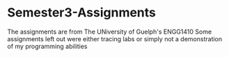 # Semester3-Assignments
The assignments are from The UNiversity of Guelph's ENGG1410
Some assignments left out were either tracing labs or simply not a demonstration of my programming abilities
